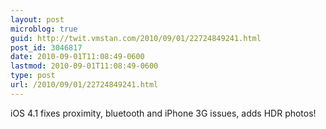 ```yaml
---
layout: post
microblog: true
guid: http://twit.vmstan.com/2010/09/01/22724849241.html
post_id: 3046817
date: 2010-09-01T11:08:49-0600
lastmod: 2010-09-01T11:08:49-0600
type: post
url: /2010/09/01/22724849241.html
---
```

iOS 4.1 fixes proximity, bluetooth and iPhone 3G issues, adds HDR photos!

